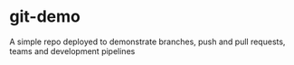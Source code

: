 # git-demo
A simple repo deployed to demonstrate branches, push and pull requests, teams and development pipelines
